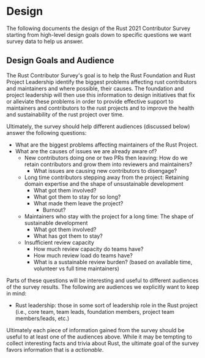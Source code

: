 # Design

The following documents the design of the Rust 2021 Contributor Survey starting from high-level design goals down to specific questions we want survey data to help us answer.

## Design Goals and Audience

The Rust Contributor Survey's goal is to help the Rust Foundation and Rust
Project Leadership identify the biggest problems affecting rust contributors
and maintainers and where possible, their causes. The foundation and project
leadership will then use this information to design initiatives that fix or
alleviate these problems in order to provide effective support to maintainers
and contributors to the rust projects and to improve the health and
sustainability of the rust project over time.

Ultimately, the survey should help different audiences (discussed below) answer
the following questions:

* What are the biggest problems affecting maintainers of the Rust Project.
* What are the causes of issues we are already aware of?
    * New contributors doing one or two PRs then leaving: How do we retain
      contributors and grow them into reviewers and maintainers?
        * What issues are causing new contributors to disengage?
    * Long time contributors stepping away from the project: Retaining domain
      expertise and the shape of unsustainable development
        * What got them involved?
        * What got them to stay for so long?
        * What made them leave the project?
            * Burnout?
    * Maintainers who stay with the project for a long time: The shape of
      sustainable development
        * What got them involved?
        * What has got them to stay?
    * Insufficient review capacity
        * How much review capacity do teams have?
        * How much review load do teams have?
        * What is a sustainable review burden? (based on available time, volunteer vs full time maintainers)

Parts of these questions will be interesting and useful to different audiences
of the survey results. The following are audiences we explicitly want to keep
in mind:

* Rust leadership: those in some sort of leadership role in the Rust project
  (i.e., core team, team leads, foundation members, project team members/leads, etc.)

Ultimately each piece of information gained from the survey should be useful to
at least one of the audiences above. While it may be tempting to collect
interesting facts and trivia about Rust, the ultimate goal of the survey favors
information that is a *actionable*.
